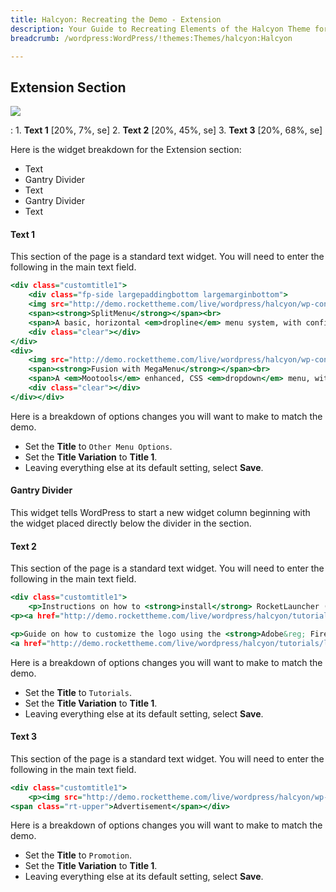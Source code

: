 ```yaml
---
title: Halcyon: Recreating the Demo - Extension
description: Your Guide to Recreating Elements of the Halcyon Theme for WordPress
breadcrumb: /wordpress:WordPress/!themes:Themes/halcyon:Halcyon

---
```


Extension Section
-----

![][demo1]

:   1. **Text 1** [20%, 7%, se]
    2. **Text 2** [20%, 45%, se]
    3. **Text 3** [20%, 68%, se]

Here is the widget breakdown for the Extension section:

* Text
* Gantry Divider
* Text
* Gantry Divider
* Text

#### Text 1

This section of the page is a standard text widget. You will need to enter the following in the main text field.

~~~ .html
<div class="customtitle1">
    <div class="fp-side largepaddingbottom largemarginbottom">
    <img src="http://demo.rockettheme.com/live/wordpress/halcyon/wp-content/rockettheme/rt_halcyon_wp/frontpage/ex1.jpg" width="110" height="82" alt="image" class="rt-image floatleft " smartload="15" style="opacity: 1; ">
    <span><strong>SplitMenu</strong></span><br>
    <span>A basic, horizontal <em>dropline</em> menu system, with configurable options such as <em>suffix</em> and position.</span>
    <div class="clear"></div>
</div>
<div>
    <img src="http://demo.rockettheme.com/live/wordpress/halcyon/wp-content/rockettheme/rt_halcyon_wp/frontpage/ex2.jpg" width="110" height="82" alt="image" class="rt-image floatleft " smartload="16" style="opacity: 1; ">
    <span><strong>Fusion with MegaMenu</strong></span><br>
    <span>A <em>Mootools</em> enhanced, CSS <em>dropdown</em> menu, with animated dropdowns, column width/allocation control plus much more.</span>
    <div class="clear"></div>
</div></div>
~~~

Here is a breakdown of options changes you will want to make to match the demo.

* Set the **Title** to `Other Menu Options`.
* Set the **Title Variation** to **Title 1**.
* Leaving everything else at its default setting, select **Save**.

#### Gantry Divider

This widget tells WordPress to start a new widget column beginning with the widget placed directly below the divider in the section.

#### Text 2

This section of the page is a standard text widget. You will need to enter the following in the main text field.

~~~ .html
<div class="customtitle1">
    <p>Instructions on how to <strong>install</strong> RocketLauncher (demo replica) and the standalone/bundled <strong>theme</strong> packages.</p>
<p><a href="http://demo.rockettheme.com/live/wordpress/halcyon/tutorials/installation/" class="readon"><span>How to Install</span></a></p>

<p>Guide on how to customize the logo using the <strong>Adobe&reg; Fireworks</strong> PNG Source images.</p>
<a href="http://demo.rockettheme.com/live/wordpress/halcyon/tutorials/logo-editing/" class="readon"><span>Logo Customization</span></a></div>
~~~

Here is a breakdown of options changes you will want to make to match the demo.

* Set the **Title** to `Tutorials`.
* Set the **Title Variation** to **Title 1**.
* Leaving everything else at its default setting, select **Save**.

#### Text 3

This section of the page is a standard text widget. You will need to enter the following in the main text field.

~~~ .html
<div class="customtitle1">
    <p><img src="http://demo.rockettheme.com/live/wordpress/halcyon/wp-content/rockettheme/rt_halcyon_wp/frontpage/ex3.jpg" alt="image" width="240" height="180" class="rt-image " smartload="17" style="opacity: 1; "></p>
<span class="rt-upper">Advertisement</span></div>
~~~

Here is a breakdown of options changes you will want to make to match the demo.

* Set the **Title** to `Promotion`.
* Set the **Title Variation** to **Title 1**.
* Leaving everything else at its default setting, select **Save**.

[demo1]: assets/demo_9.jpeg
